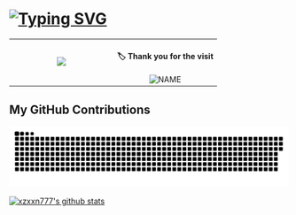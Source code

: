 <h1><a href="https://git.io/typing-svg"><img src="https://readme-typing-svg.herokuapp.com?font=Fira+Code&pause=1000&color=F6A4F7&width=435&lines=hello%2CI%E2%80%99m+xzxxn777" alt="Typing SVG" /></a></h1>
<table align="center">
<div align="center">
    <tr>
        <td width="50%"  align="center">
      <img  height="200px" src="https://github-readme-stats.vercel.app/api/top-langs/?username=Sliverkiss&layout=compact" />
        </td>
        <td valign="top" width="50%">

#### 🏷️ <a target="_blank">Thank you for the visit</a>
<div align="center"><img src="https://count.getloli.com/get/@NAME" alt="NAME" /></div>
</td>
    </tr>
    </div>
</table>

## My GitHub Contributions

<div align="center"><img src="https://raw.githubusercontent.com/Achuan-2/Achuan-2/main/assets/github-contribution-grid-snake.svg" ></div>

[![xzxxn777's github stats](https://github-readme-stats.vercel.app/api?username=xzxxn777&show_icons=true)](https://github.com/anuraghazra/github-readme-stats)